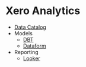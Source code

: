 # Xero Analytics 

- [Data Catalog](Data%20Catalog)
- Models
  - [DBT](Models/DBT)
  - [Dataform](Models/Dataform)
- Reporting
  - [Looker](Reporting-Analytics/Looker)
